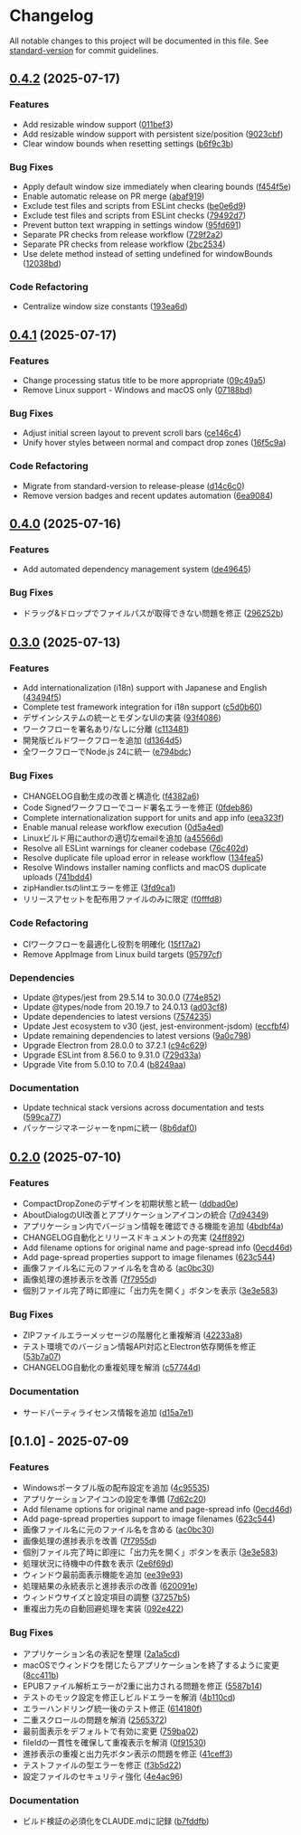 # Changelog

All notable changes to this project will be documented in this file. See [standard-version](https://github.com/conventional-changelog/standard-version) for commit guidelines.

## [0.4.2](https://github.com/castor4bit/epub-image-extractor/compare/v0.4.1...v0.4.2) (2025-07-17)


### Features

* Add resizable window support ([011bef3](https://github.com/castor4bit/epub-image-extractor/commit/011bef329491e9e802db47d69f6fce9bab81c289))
* Add resizable window support with persistent size/position ([9023cbf](https://github.com/castor4bit/epub-image-extractor/commit/9023cbfd4712f3351a145a1454314cc7a5017af1))
* Clear window bounds when resetting settings ([b6f9c3b](https://github.com/castor4bit/epub-image-extractor/commit/b6f9c3bdc811816238fdb6c7962d47f2de54339c))


### Bug Fixes

* Apply default window size immediately when clearing bounds ([f454f5e](https://github.com/castor4bit/epub-image-extractor/commit/f454f5e4371520c8e662850eefcdb218889b16cf))
* Enable automatic release on PR merge ([abaf919](https://github.com/castor4bit/epub-image-extractor/commit/abaf919e8b4ea3d8c7c10582110d24787d2cb753))
* Exclude test files and scripts from ESLint checks ([be0e6d9](https://github.com/castor4bit/epub-image-extractor/commit/be0e6d96373436a83737a5d5d337b73ef6cc891d))
* Exclude test files and scripts from ESLint checks ([79492d7](https://github.com/castor4bit/epub-image-extractor/commit/79492d75a81bef07458f5eda4ecb61e57d916d37))
* Prevent button text wrapping in settings window ([95fd691](https://github.com/castor4bit/epub-image-extractor/commit/95fd691951ada60ae60e87a2df94798fdfe874c8))
* Separate PR checks from release workflow ([729f2a2](https://github.com/castor4bit/epub-image-extractor/commit/729f2a253b0069439bee99e39466383caf5d2dbc))
* Separate PR checks from release workflow ([2bc2534](https://github.com/castor4bit/epub-image-extractor/commit/2bc2534d6583dd5256a5c46937ec1f16431011c9))
* Use delete method instead of setting undefined for windowBounds ([12038bd](https://github.com/castor4bit/epub-image-extractor/commit/12038bde3cfab92c7fe31e65167d4bb002135cf6))


### Code Refactoring

* Centralize window size constants ([193ea6d](https://github.com/castor4bit/epub-image-extractor/commit/193ea6dd82a722290946e805e6bdca3a900cd5fb))

## [0.4.1](https://github.com/castor4bit/epub-image-extractor/compare/v0.4.0...v0.4.1) (2025-07-17)


### Features

* Change processing status title to be more appropriate ([09c49a5](https://github.com/castor4bit/epub-image-extractor/commit/09c49a51f07c994cd5b1213f098e053f291013c5))
* Remove Linux support - Windows and macOS only ([07188bd](https://github.com/castor4bit/epub-image-extractor/commit/07188bdb4e748cda7ace762a4128d717ef6d5206))


### Bug Fixes

* Adjust initial screen layout to prevent scroll bars ([ce146c4](https://github.com/castor4bit/epub-image-extractor/commit/ce146c41067a8ae2aad172dcfc54c655271d89db))
* Unify hover styles between normal and compact drop zones ([16f5c9a](https://github.com/castor4bit/epub-image-extractor/commit/16f5c9a787fb90f8f13031ac847e2532fc2150cd))


### Code Refactoring

* Migrate from standard-version to release-please ([d14c6c0](https://github.com/castor4bit/epub-image-extractor/commit/d14c6c0d10aeb661304d94b4c02e46e2509e1f6a))
* Remove version badges and recent updates automation ([6ea9084](https://github.com/castor4bit/epub-image-extractor/commit/6ea9084a1fd8e471fff28cfb9895bd93320717de))

## [0.4.0](https://github.com/castor4bit/epub-image-extractor/compare/v0.3.0...v0.4.0) (2025-07-16)


### Features

* Add automated dependency management system ([de49645](https://github.com/castor4bit/epub-image-extractor/commit/de49645631a8655ff713d3aec727874e29a00f03))


### Bug Fixes

* ドラッグ&ドロップでファイルパスが取得できない問題を修正 ([296252b](https://github.com/castor4bit/epub-image-extractor/commit/296252b56c1645bae6302df1abd6c54d1303256a))

## [0.3.0](https://github.com/castor4bit/epub-image-extractor/compare/v0.2.0...v0.3.0) (2025-07-13)


### Features

* Add internationalization (i18n) support with Japanese and English ([43494f5](https://github.com/castor4bit/epub-image-extractor/commit/43494f5920195138d60865d81090544e899e08fc))
* Complete test framework integration for i18n support ([c5d0b60](https://github.com/castor4bit/epub-image-extractor/commit/c5d0b60365fd7ed4b5d5294ead324007bd61a289))
* デザインシステムの統一とモダンなUIの実装 ([93f4086](https://github.com/castor4bit/epub-image-extractor/commit/93f408630119aa29398b856e768eb6bef444f314))
* ワークフローを署名あり/なしに分離 ([c113481](https://github.com/castor4bit/epub-image-extractor/commit/c113481bf6936b03a0cb2c7928b55d0bac976a34))
* 開発版ビルドワークフローを追加 ([d1364d5](https://github.com/castor4bit/epub-image-extractor/commit/d1364d518b9e617e95360249f3a9fb829307bc90))
* 全ワークフローでNode.js 24に統一 ([e794bdc](https://github.com/castor4bit/epub-image-extractor/commit/e794bdcda6e1447c6bba54741ce7a13358ff1b2b))


### Bug Fixes

* CHANGELOG自動生成の改善と構造化 ([f4382a6](https://github.com/castor4bit/epub-image-extractor/commit/f4382a674b2b8bad1c0bd4dcd355cbc9a0eaa2b7))
* Code Signedワークフローでコード署名エラーを修正 ([0fdeb86](https://github.com/castor4bit/epub-image-extractor/commit/0fdeb86ed7a515d6c56f43a161672ff86f03bb78))
* Complete internationalization support for units and app info ([eea323f](https://github.com/castor4bit/epub-image-extractor/commit/eea323fd5b7f5a818ddda4612f81c06e7a72e805))
* Enable manual release workflow execution ([0d5a4ed](https://github.com/castor4bit/epub-image-extractor/commit/0d5a4ede03a0f5eb083045e5272a6172b8ddf9f2))
* Linuxビルド用にauthorの適切なemailを追加 ([a45566d](https://github.com/castor4bit/epub-image-extractor/commit/a45566d36e98c46b5f6ebcc51c406f2868efc833))
* Resolve all ESLint warnings for cleaner codebase ([76c402d](https://github.com/castor4bit/epub-image-extractor/commit/76c402dabdfa6fe05f072bfee03f18f50ba15d10))
* Resolve duplicate file upload error in release workflow ([134fea5](https://github.com/castor4bit/epub-image-extractor/commit/134fea53d14fa4eeb07d1f2d4af4d54e51a1b296))
* Resolve Windows installer naming conflicts and macOS duplicate uploads ([741bdd4](https://github.com/castor4bit/epub-image-extractor/commit/741bdd40ba20978ef79deedf7e347915e953b97e))
* zipHandler.tsのlintエラーを修正 ([3fd9ca1](https://github.com/castor4bit/epub-image-extractor/commit/3fd9ca1d0eb21a8b0c51cd975e3d860aca951526))
* リリースアセットを配布用ファイルのみに限定 ([f0fffd8](https://github.com/castor4bit/epub-image-extractor/commit/f0fffd828ecf60c40f9168023fcdf233220bd9cd))


### Code Refactoring

* CIワークフローを最適化し役割を明確化 ([15f17a2](https://github.com/castor4bit/epub-image-extractor/commit/15f17a2d0c66c9eaf71d5ceaaca904a06238859c))
* Remove AppImage from Linux build targets ([95797cf](https://github.com/castor4bit/epub-image-extractor/commit/95797cf82b5635d4e7e29a06f4be18f52f08d7b5))


### Dependencies

* Update @types/jest from 29.5.14 to 30.0.0 ([774e852](https://github.com/castor4bit/epub-image-extractor/commit/774e852612bf6c783d225143badeb7741b1f8012))
* Update @types/node from 20.19.7 to 24.0.13 ([ad03cf8](https://github.com/castor4bit/epub-image-extractor/commit/ad03cf86c568f4700131bc0196cf0a49a7529b8c))
* Update dependencies to latest versions ([7574235](https://github.com/castor4bit/epub-image-extractor/commit/7574235854b9c01a6bc25086ba9b5141a58711fc))
* Update Jest ecosystem to v30 (jest, jest-environment-jsdom) ([eccfbf4](https://github.com/castor4bit/epub-image-extractor/commit/eccfbf4e3eaca550be22f297684351154ea342d7))
* Update remaining dependencies to latest versions ([9a0c798](https://github.com/castor4bit/epub-image-extractor/commit/9a0c7984cb1c6978a38b3ddb225992ab2cbd17e2))
* Upgrade Electron from 28.0.0 to 37.2.1 ([c94c629](https://github.com/castor4bit/epub-image-extractor/commit/c94c629e3fd80c22d3fc4125a95b11818c00e87a))
* Upgrade ESLint from 8.56.0 to 9.31.0 ([729d33a](https://github.com/castor4bit/epub-image-extractor/commit/729d33a1cf3badc6b945814fa15652c190006a83))
* Upgrade Vite from 5.0.10 to 7.0.4 ([b8249aa](https://github.com/castor4bit/epub-image-extractor/commit/b8249aa924864664d350ee6399200476037aa099))


### Documentation

* Update technical stack versions across documentation and tests ([599ca77](https://github.com/castor4bit/epub-image-extractor/commit/599ca77949138af29ac449b53004f84a4707e60b))
* パッケージマネージャーをnpmに統一 ([8b6daf0](https://github.com/castor4bit/epub-image-extractor/commit/8b6daf08597767a94b37029e564e96d973002de5))

## [0.2.0](https://github.com/castor4bit/epub-image-extractor/compare/v0.1.0...v0.2.0) (2025-07-10)

### Features

* CompactDropZoneのデザインを初期状態と統一 ([ddbad0e](https://github.com/castor4bit/epub-image-extractor/commit/ddbad0e))
* AboutDialogのUI改善とアプリケーションアイコンの統合 ([7d94349](https://github.com/castor4bit/epub-image-extractor/commit/7d94349))
* アプリケーション内でバージョン情報を確認できる機能を追加 ([4bdbf4a](https://github.com/castor4bit/epub-image-extractor/commit/4bdbf4a))
* CHANGELOG自動化とリリースドキュメントの充実 ([24ff892](https://github.com/castor4bit/epub-image-extractor/commit/24ff892))
* Add filename options for original name and page-spread info ([0ecd46d](https://github.com/castor4bit/epub-image-extractor/commit/0ecd46d))
* Add page-spread properties support to image filenames ([623c544](https://github.com/castor4bit/epub-image-extractor/commit/623c544))
* 画像ファイル名に元のファイル名を含める ([ac0bc30](https://github.com/castor4bit/epub-image-extractor/commit/ac0bc30))
* 画像処理の進捗表示を改善 ([7f7955d](https://github.com/castor4bit/epub-image-extractor/commit/7f7955d))
* 個別ファイル完了時に即座に「出力先を開く」ボタンを表示 ([3e3e583](https://github.com/castor4bit/epub-image-extractor/commit/3e3e583))

### Bug Fixes

* ZIPファイルエラーメッセージの階層化と重複解消 ([42233a8](https://github.com/castor4bit/epub-image-extractor/commit/42233a8))
* テスト環境でのバージョン情報API対応とElectron依存関係を修正 ([53b7a07](https://github.com/castor4bit/epub-image-extractor/commit/53b7a07))
* CHANGELOG自動化の重複処理を解消 ([c57744d](https://github.com/castor4bit/epub-image-extractor/commit/c57744d))

### Documentation

* サードパーティライセンス情報を追加 ([d15a7e1](https://github.com/castor4bit/epub-image-extractor/commit/d15a7e1))

## [0.1.0] - 2025-07-09

### Features

* Windowsポータブル版の配布設定を追加 ([4c95535](https://github.com/castor4bit/epub-image-extractor/commit/4c95535))
* アプリケーションアイコンの設定を準備 ([7d62c20](https://github.com/castor4bit/epub-image-extractor/commit/7d62c20))
* Add filename options for original name and page-spread info ([0ecd46d](https://github.com/castor4bit/epub-image-extractor/commit/0ecd46d))
* Add page-spread properties support to image filenames ([623c544](https://github.com/castor4bit/epub-image-extractor/commit/623c544))
* 画像ファイル名に元のファイル名を含める ([ac0bc30](https://github.com/castor4bit/epub-image-extractor/commit/ac0bc30))
* 画像処理の進捗表示を改善 ([7f7955d](https://github.com/castor4bit/epub-image-extractor/commit/7f7955d))
* 個別ファイル完了時に即座に「出力先を開く」ボタンを表示 ([3e3e583](https://github.com/castor4bit/epub-image-extractor/commit/3e3e583))
* 処理状況に待機中の件数を表示 ([2e6f69d](https://github.com/castor4bit/epub-image-extractor/commit/2e6f69d))
* ウィンドウ最前面表示機能を追加 ([ee39e93](https://github.com/castor4bit/epub-image-extractor/commit/ee39e93))
* 処理結果の永続表示と進捗表示の改善 ([620091e](https://github.com/castor4bit/epub-image-extractor/commit/620091e))
* ウィンドウサイズと設定項目の調整 ([37257b5](https://github.com/castor4bit/epub-image-extractor/commit/37257b5))
* 重複出力先の自動回避処理を実装 ([092e422](https://github.com/castor4bit/epub-image-extractor/commit/092e422))

### Bug Fixes

* アプリケーション名の表記を整理 ([2a1a5cd](https://github.com/castor4bit/epub-image-extractor/commit/2a1a5cd))
* macOSでウィンドウを閉じたらアプリケーションを終了するように変更 ([8cc411b](https://github.com/castor4bit/epub-image-extractor/commit/8cc411b))
* EPUBファイル解析エラーが2重に出力される問題を修正 ([5587b14](https://github.com/castor4bit/epub-image-extractor/commit/5587b14))
* テストのモック設定を修正しビルドエラーを解消 ([4b110cd](https://github.com/castor4bit/epub-image-extractor/commit/4b110cd))
* エラーハンドリング統一後のテスト修正 ([614180f](https://github.com/castor4bit/epub-image-extractor/commit/614180f))
* 二重スクロールの問題を解消 ([2565372](https://github.com/castor4bit/epub-image-extractor/commit/2565372))
* 最前面表示をデフォルトで有効に変更 ([759ba02](https://github.com/castor4bit/epub-image-extractor/commit/759ba02))
* fileIdの一貫性を確保して重複表示を解消 ([0f91530](https://github.com/castor4bit/epub-image-extractor/commit/0f91530))
* 進捗表示の重複と出力先ボタン表示の問題を修正 ([41ceff3](https://github.com/castor4bit/epub-image-extractor/commit/41ceff3))
* テストファイルの型エラーを修正 ([f3b5d22](https://github.com/castor4bit/epub-image-extractor/commit/f3b5d22))
* 設定ファイルのセキュリティ強化 ([4e4ac96](https://github.com/castor4bit/epub-image-extractor/commit/4e4ac96))

### Documentation

* ビルド検証の必須化をCLAUDE.mdに記録 ([b7fddfb](https://github.com/castor4bit/epub-image-extractor/commit/b7fddfb))
